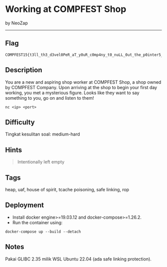 # Working at COMPFEST Shop

by NeoZap

---

## Flag

```
COMPFEST15{t3ll_th3_d3vel0PeR_aT_y0uR_c0mp4ny_t0_nuLL_0ut_the_p0inter5_plzzz_f41e6ac0}
```

## Description
You are a new and aspiring shop worker at COMPFEST Shop, a shop owned by COMPFEST Company. Upon arriving at the shop to begin your first day working, you met a mysterious figure. Looks like they want to say something to you, go on and listen to them!

`nc <ip> <port>`


## Difficulty
Tingkat kesulitan soal: medium-hard

## Hints
> Intentionally left empty

## Tags
heap, uaf, house of spirit, tcache poisoning, safe linking, rop

## Deployment
- Install docker engine>=19.03.12 and docker-compose>=1.26.2.
- Run the container using:
```
docker-compose up --build --detach
```

## Notes
Pakai GLIBC 2.35 milik WSL Ubuntu 22.04 (ada safe linking protection).
